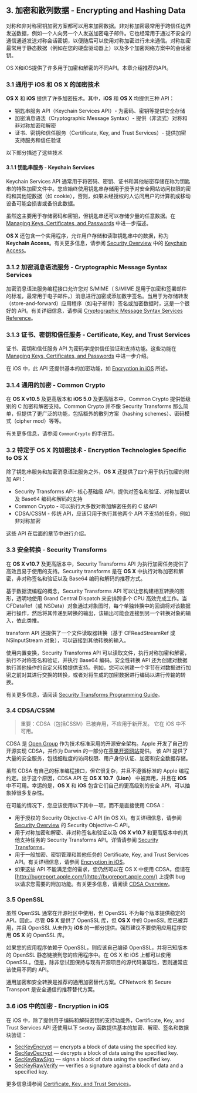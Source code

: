 ## 3. 加密和散列数据 - Encrypting and Hashing Data
对称和非对称密钥加密方案都可以用来加密数据。非对称加密最常用于跨信任边界发送数据，例如一个人向另一个人发送加密电子邮件。它也经常用于通过不安全的通信通道发送对称会话密钥，以便随后可以使用对称加密进行未来通信。对称加密最常用于静态数据（例如在您的硬盘驱动器上）以及多个加密网络方案中的会话密钥。

OS X和iOS提供了许多用于加密和解密的不同API。本章介绍推荐的API。

### 3.1 通用于 iOS 和 OS X 的加密技术
**OS X** 和 **iOS** 提供了许多加密技术。其中，**iOS** 和 **OS X** 均提供三种 API：

- 钥匙串服务 API（Keychain Services API）- 为密码、密钥等提供安全存储
- 加密消息语法（Cryptographic Message Syntax）- 提供（非流式）对称和非对称加密和解密
- 证书、密钥和信任服务（Certificate, Key, and Trust Services）- 提供加密支持服务和信任验证

以下部分描述了这些技术

#### 3.1.1 钥匙串服务 - Keychain Services
Keychain Services API 通常用于将密码、密钥、证书和其他秘密存储在称为钥匙串的特殊加密文件中。您应始终使用钥匙串存储用于授予对安全网站访问权限的密码和其他短数据（如 cookie），否则，如果未经授权的人访问用户的计算机或移动设备可能会损害或备份此数据。

虽然这主要用于存储密码和密钥，但钥匙串还可以存储少量的任意数据。在 [Managing Keys, Certificates, and Passwords](https://developer.apple.com/library/content/documentation/Security/Conceptual/cryptoservices/KeyManagementAPIs/KeyManagementAPIs.html#//apple_ref/doc/uid/TP40011172-CH11-SW1) 中进一步描述。

**OS X** 还包含一个实用程序，允许用户存储和读取钥匙串中的数据，称为 **Keychain Access**。有关更多信息，请参阅 [Security Overview](https://developer.apple.com/library/content/documentation/Security/Conceptual/Security_Overview/EndUserSecurityFeatures/EndUserSecurityFeatures.html#//apple_ref/doc/uid/TP30000976-CH204-CHDIFGGC) 中的 [Keychain Access](https://developer.apple.com/library/content/documentation/Security/Conceptual/Security_Overview/Introduction/Introduction.html#//apple_ref/doc/uid/TP30000976)。

### 3.1.2 加密消息语法服务 - Cryptographic Message Syntax Services
加密消息语法服务编程接口允许您对 S/MIME（ S/MIME 是用于加密和签署邮件的标准，最常用于电子邮件。）消息进行加密或添加数字签名。当用于为存储转发（store-and-forward）应用程序（如电子邮件）签名或加密数据时，这是一个很好的 API。有关详细信息，请参阅 [Cryptographic Message Syntax Services Reference]()。

### 3.1.3 证书、密钥和信任服务 - Certificate, Key, and Trust Services
证书、密钥和信任服务 API 为密码学提供信任验证和支持功能。这些功能在 [Managing Keys, Certificates, and Passwords](https://developer.apple.com/library/content/documentation/Security/Conceptual/cryptoservices/KeyManagementAPIs/KeyManagementAPIs.html#//apple_ref/doc/uid/TP40011172-CH11-SW1) 中进一步介绍。

在 iOS 中，此 API 还提供基本的加密功能，如 [Encryption in iOS](https://developer.apple.com/library/content/documentation/Security/Conceptual/cryptoservices/GeneralPurposeCrypto/GeneralPurposeCrypto.html#//apple_ref/doc/uid/TP40011172-CH9-SW14) 所述。

### 3.1.4 通用的加密 - Common Crypto
在 **OS X v10.5** 及更高版本和 **iOS 5.0** 及更高版本中，Common Crypto 提供低级别的 C 加密和解密支持。Common Crypto 并不像 Security Transforms 那么简单，但提供了更广泛的功能，包括额外的散列方案（hashing schemes）、密码模式（cipher mod）等等。

有关更多信息，请参阅 `CommonCrypto` 的手册页。

### 3.2 特定于 OS X 的加密技术 - Encryption Technologies Specific to OS X
除了钥匙串服务和加密消息语法服务之外，**OS X** 还提供了四个用于执行加密的附加 API：

- Security Transforms API- 核心基础级 API，提供对签名和验证、对称加密以及 Base64 编码和解码的支持
- Common Crypto - 可以执行大多数对称加解密任务的 C 级API
- CDSA/CSSM - 传统 API，应该只用于执行其他两个 API 不支持的任务，例如非对称加密

这些 API 在后面的章节中进行介绍。

### 3.3 安全转换 - Security Transforms
在 **OS X v10.7** 及更高版本中，Security Transforms API 为执行加密任务提供了高效且易于使用的支持。Security transforms 是在 **OS X** 中执行对称加密和解密，非对称签名和验证以及 Base64 编码和解码的推荐方式。

基于数据流编程的概念，Security Transforms API 可以让您构建相互转换的图形，透明地使用 Grand Central Dispatch 来安排跨多个 CPU 高效完成工作。当CFDataRef（或 NSData）对象通过对象图时，每个单独转换中的回调将对该数据进行操作，然后将其传递到转换的输出，该输出可能会连接到另一个转换对象的输入，依此类推。

transform API 还提供了一个文件读取器转换（基于 CFReadStreamRef 或 NSInputStream 对象），可以链接到其他转换的输入。

使用内置变换，Security Transforms API 可以读取文件，执行对称加密和解密，执行不对称签名和验证，并执行 Base64 编码。安全性转换 API 还为创建对数据执行其他操作的自定义转换提供支持。例如，您可以创建一个字节在对数据进行加密之前对其进行交换的转换，或者对将生成的加密数据进行编码以进行传输的转换。

有关更多信息，请阅读 [Security Transforms Programming Guide](https://developer.apple.com/library/content/documentation/Security/Conceptual/SecTransformPG/Introduction/Introduction.html#//apple_ref/doc/uid/TP40010801)。

### 3.4 CDSA/CSSM
> 重要：CDSA（包括CSSM）已被弃用，不应用于新开发。 它在 iOS 中不可用。

CDSA 是 [Open Group](http://www.opengroup.org/security/cdsa.htm) 作为技术标准采用的开源安全架构。Apple 开发了自己的开源实现 CDSA，并作为 Darwin 的一部分在[苹果开源网站](http://opensource.apple.com/)提供。 该 API 提供了大量的安全服务，包括细粒度的访问权限、用户身份认证、加密和安全数据存储。

虽然 CDSA 有自己的标准编程接口，但它很复杂，并且不遵循标准的 Apple 编程约定。出于这个原因，CDSA API 在 **OS X 10.7（Lion）** 中被弃用，并且在 **iOS** 中不可用。幸运的是，**OS X** 和 **iOS** 包含它们自己的更高级别的安全 API，可以抽象掉很多复杂性。

在可能的情况下，您应该使用以下其中一项，而不是直接使用 CDSA：

- 用于授权的 Security Objective-C API (in OS X)。有关详细信息，请参阅 [Security Overview](https://developer.apple.com/library/content/documentation/Security/Conceptual/Security_Overview/Introduction/Introduction.html#//apple_ref/doc/uid/TP30000976) 的  Security Objective-C API。
- 用于对称加密和解密、非对称签名和验证以及 **OS X v10.7** 和更高版本中的其他支持任务的 Security Transforms API。详情请参阅 [Security Transforms](https://developer.apple.com/library/content/documentation/Security/Conceptual/cryptoservices/GeneralPurposeCrypto/GeneralPurposeCrypto.html#//apple_ref/doc/uid/TP40011172-CH9-SW2)。
- 用于一般加密、密钥管理和其他任务的 Certificate, Key, and Trust Services API。有关详细信息，请参阅 [Encryption in iOS](https://developer.apple.com/library/content/documentation/Security/Conceptual/cryptoservices/GeneralPurposeCrypto/GeneralPurposeCrypto.html#//apple_ref/doc/uid/TP40011172-CH9-SW14)。
- 如果这些 API 不能满足您的需求，您仍然可以在 OS X 中使用 CDSA，但请在 [http://bugreport.apple.com/](http://bugreport.apple.com/) 上提供 bug 以请求您需要的附加功能。有关更多信息，请阅读 [CDSA Overview](https://developer.apple.com/library/content/documentation/Security/Conceptual/cryptoservices/CDSA/CDSA.html#//apple_ref/doc/uid/TP40011172-CH4-SW1)。

### 3.5 OpenSSL
虽然 OpenSSL 通常在开源社区中使用，但 OpenSSL 不为每个版本提供稳定的 API。因此，尽管 **OS X** 提供了 OpenSSL 库，但 **OS X** 中的 OpenSSL 库已被弃用，并且 OpenSSL 从未作为 **iOS** 的一部分提供。强烈建议不要使用应用程序使用 **OS X** 的 OpenSSL 库。

如果您的应用程序依赖于 OpenSSL，则应该自己编译 OpenSSL，并将已知版本的 OpenSSL 静态链接到您的应用程序中。在 OS X 和 iOS 上都可以使用 OpenSSL。但是，除非您试图保持与现有开源项目的源代码兼容性，否则通常应该使用不同的 API。

通用加密和安全转换是推荐的通用加密替代方案。CFNetwork 和 Secure Transport 是安全通信的推荐替代方案。

### 3.6 iOS 中的加密 - Encryption in iOS
在 iOS 中，除了提供用于编码和解码密钥的支持功能外，Certificate, Key, and Trust Services API 还使用以下 `SecKey` 函数提供基本的加密、解密、签名和数据块验证：

- [SecKeyEncrypt](https://developer.apple.com/documentation/security/1617956-seckeyencrypt) — encrypts a block of data using the specified key.
- [SecKeyDecrypt](https://developer.apple.com/documentation/security/1617894-seckeydecrypt) — decrypts a block of data using the specified key.
- [SecKeyRawSign](https://developer.apple.com/documentation/security/1618025-seckeyrawsign) — signs a block of data using the specified key.
- [SecKeyRawVerify](https://developer.apple.com/documentation/security/1617884-seckeyrawverify) — verifies a signature against a block of data and a specified key.

更多信息请参阅 [Certificate, Key, and Trust Services](https://developer.apple.com/documentation/security/certificate_key_and_trust_services)。